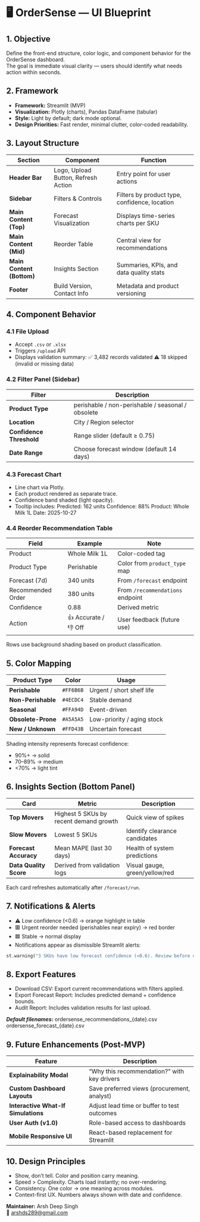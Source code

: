 # 🖥️ OrderSense — UI Blueprint

## 1. Objective

Define the front-end structure, color logic, and component behavior for the OrderSense dashboard.  
The goal is immediate visual clarity — users should identify what needs action within seconds.



## 2. Framework

- **Framework:** Streamlit (MVP)
- **Visualization:** Plotly (charts), Pandas DataFrame (tabular)
- **Style:** Light by default; dark mode optional.
- **Design Priorities:** Fast render, minimal clutter, color-coded readability.



## 3. Layout Structure

| Section | Component | Function |
|----------|------------|----------|
| **Header Bar** | Logo, Upload Button, Refresh Action | Entry point for user actions |
| **Sidebar** | Filters & Controls | Filters by product type, confidence, location |
| **Main Content (Top)** | Forecast Visualization | Displays time-series charts per SKU |
| **Main Content (Mid)** | Reorder Table | Central view for recommendations |
| **Main Content (Bottom)** | Insights Section | Summaries, KPIs, and data quality stats |
| **Footer** | Build Version, Contact Info | Metadata and product versioning |



## 4. Component Behavior

### 4.1 File Upload
- Accept `.csv` or `.xlsx`
- Triggers `/upload` API
- Displays validation summary:
✅ 3,482 records validated
⚠️ 18 skipped (invalid or missing data)


### 4.2 Filter Panel (Sidebar)
| Filter | Description |
|---------|--------------|
| **Product Type** | perishable / non-perishable / seasonal / obsolete |
| **Location** | City / Region selector |
| **Confidence Threshold** | Range slider (default ≥ 0.75) |
| **Date Range** | Choose forecast window (default 14 days) |


### 4.3 Forecast Chart
- Line chart via Plotly.
- Each product rendered as separate trace.
- Confidence band shaded (light opacity).
- Tooltip includes:
Predicted: 162 units
Confidence: 88%
Product: Whole Milk 1L
Date: 2025-10-27


### 4.4 Reorder Recommendation Table
| Field | Example | Note |
|--------|----------|------|
| Product | Whole Milk 1L | Color-coded tag |
| Product Type | Perishable | Color from `product_type` map |
| Forecast (7d) | 340 units | From `/forecast` endpoint |
| Recommended Order | 380 units | From `/recommendations` endpoint |
| Confidence | 0.88 | Derived metric |
| Action | 👍 Accurate / 👎 Off | User feedback (future use) |

Rows use background shading based on product classification.



## 5. Color Mapping

| Product Type | Color | Usage |
|---------------|--------|--------|
| **Perishable** | `#FF6B6B` | Urgent / short shelf life |
| **Non-Perishable** | `#4ECDC4` | Stable demand |
| **Seasonal** | `#FFA94D` | Event-driven |
| **Obsolete-Prone** | `#A5A5A5` | Low-priority / aging stock |
| **New / Unknown** | `#FFD43B` | Uncertain forecast |

Shading intensity represents forecast confidence:
- 90%+ → solid
- 70–89% → medium
- <70% → light tint


## 6. Insights Section (Bottom Panel)

| Card | Metric | Description |
|-------|---------|-------------|
| **Top Movers** | Highest 5 SKUs by recent demand growth | Quick view of spikes |
| **Slow Movers** | Lowest 5 SKUs | Identify clearance candidates |
| **Forecast Accuracy** | Mean MAPE (last 30 days) | Health of system predictions |
| **Data Quality Score** | Derived from validation logs | Visual gauge, green/yellow/red |

Each card refreshes automatically after `/forecast/run`.


## 7. Notifications & Alerts

- ⚠️ Low confidence (<0.6) → orange highlight in table  
- 🟥 Urgent reorder needed (perishables near expiry) → red border  
- 🟦 Stable → normal display  
- Notifications appear as dismissible Streamlit alerts:

```python
st.warning("3 SKUs have low forecast confidence (<0.6). Review before ordering.")
```

## 8. Export Features
- Download CSV: Export current recommendations with filters applied.
- Export Forecast Report: Includes predicted demand + confidence bounds.
- Audit Report: Includes validation results for last upload.

***Default filenames:***
ordersense_recommendations_{date}.csv
ordersense_forecast_{date}.csv

## 9. Future Enhancements (Post-MVP)
| Feature                             | Description                                 |
| ----------------------------------- | ------------------------------------------- |
| **Explainability Modal**            | “Why this recommendation?” with key drivers |
| **Custom Dashboard Layouts**        | Save preferred views (procurement, analyst) |
| **Interactive What-If Simulations** | Adjust lead time or buffer to test outcomes |
| **User Auth (v1.0)**                | Role-based access to dashboards             |
| **Mobile Responsive UI**            | React-based replacement for Streamlit       |

## 10. Design Principles
- Show, don’t tell. Color and position carry meaning.
- Speed > Complexity. Charts load instantly; no over-rendering.
- Consistency. One color → one meaning across modules.
- Context-first UX. Numbers always shown with date and confidence.

**Maintainer:** Arsh Deep Singh  
📧 arshds289@gmail.com 